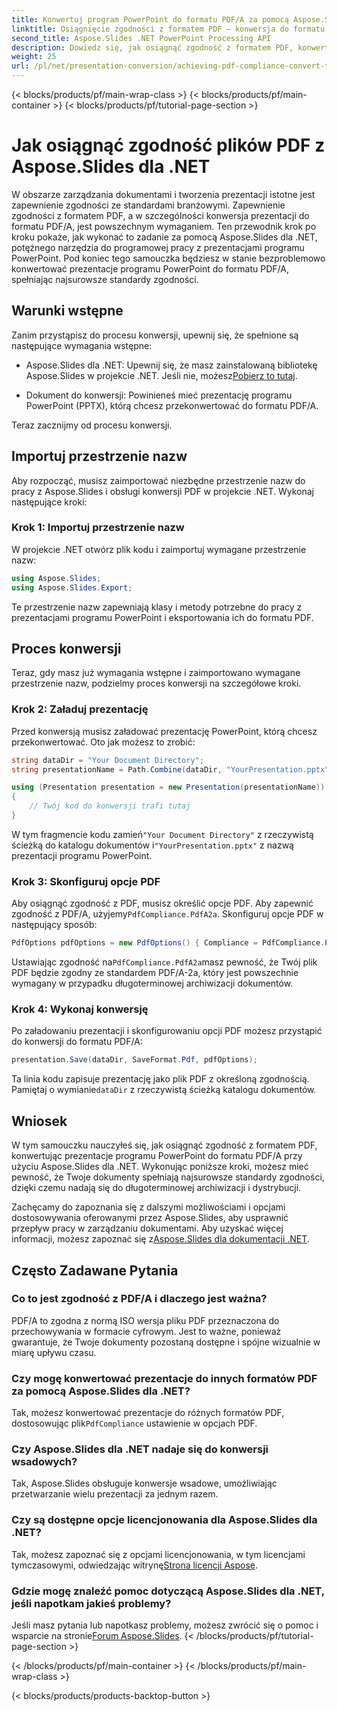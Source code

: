 ```yaml
---
title: Konwertuj program PowerPoint do formatu PDF/A za pomocą Aspose.Slides dla .NET
linktitle: Osiągnięcie zgodności z formatem PDF — konwersja do formatu PDF/A
second_title: Aspose.Slides .NET PowerPoint Processing API
description: Dowiedz się, jak osiągnąć zgodność z formatem PDF, konwertując prezentacje programu PowerPoint do formatu PDF/A za pomocą Aspose.Slides dla .NET. Zapewnij trwałość i dostępność dokumentów.
weight: 25
url: /pl/net/presentation-conversion/achieving-pdf-compliance-convert-to-pdf-a-format/
---
```


{< blocks/products/pf/main-wrap-class >}
{< blocks/products/pf/main-container >}
{< blocks/products/pf/tutorial-page-section >}


# Jak osiągnąć zgodność plików PDF z Aspose.Slides dla .NET

W obszarze zarządzania dokumentami i tworzenia prezentacji istotne jest zapewnienie zgodności ze standardami branżowymi. Zapewnienie zgodności z formatem PDF, a w szczególności konwersja prezentacji do formatu PDF/A, jest powszechnym wymaganiem. Ten przewodnik krok po kroku pokaże, jak wykonać to zadanie za pomocą Aspose.Slides dla .NET, potężnego narzędzia do programowej pracy z prezentacjami programu PowerPoint. Pod koniec tego samouczka będziesz w stanie bezproblemowo konwertować prezentacje programu PowerPoint do formatu PDF/A, spełniając najsurowsze standardy zgodności.

## Warunki wstępne

Zanim przystąpisz do procesu konwersji, upewnij się, że spełnione są następujące wymagania wstępne:

-  Aspose.Slides dla .NET: Upewnij się, że masz zainstalowaną bibliotekę Aspose.Slides w projekcie .NET. Jeśli nie, możesz[Pobierz to tutaj](https://releases.aspose.com/slides/net/).

- Dokument do konwersji: Powinieneś mieć prezentację programu PowerPoint (PPTX), którą chcesz przekonwertować do formatu PDF/A.

Teraz zacznijmy od procesu konwersji.

## Importuj przestrzenie nazw

Aby rozpocząć, musisz zaimportować niezbędne przestrzenie nazw do pracy z Aspose.Slides i obsługi konwersji PDF w projekcie .NET. Wykonaj następujące kroki:

### Krok 1: Importuj przestrzenie nazw

W projekcie .NET otwórz plik kodu i zaimportuj wymagane przestrzenie nazw:

```csharp
using Aspose.Slides;
using Aspose.Slides.Export;
```

Te przestrzenie nazw zapewniają klasy i metody potrzebne do pracy z prezentacjami programu PowerPoint i eksportowania ich do formatu PDF.

## Proces konwersji

Teraz, gdy masz już wymagania wstępne i zaimportowano wymagane przestrzenie nazw, podzielmy proces konwersji na szczegółowe kroki.

### Krok 2: Załaduj prezentację

Przed konwersją musisz załadować prezentację PowerPoint, którą chcesz przekonwertować. Oto jak możesz to zrobić:

```csharp
string dataDir = "Your Document Directory";
string presentationName = Path.Combine(dataDir, "YourPresentation.pptx");

using (Presentation presentation = new Presentation(presentationName))
{
    // Twój kod do konwersji trafi tutaj
}
```

 W tym fragmencie kodu zamień`"Your Document Directory"` z rzeczywistą ścieżką do katalogu dokumentów i`"YourPresentation.pptx"` z nazwą prezentacji programu PowerPoint.

### Krok 3: Skonfiguruj opcje PDF

 Aby osiągnąć zgodność z PDF, musisz określić opcje PDF. Aby zapewnić zgodność z PDF/A, użyjemy`PdfCompliance.PdfA2a`. Skonfiguruj opcje PDF w następujący sposób:

```csharp
PdfOptions pdfOptions = new PdfOptions() { Compliance = PdfCompliance.PdfA2a };
```

 Ustawiając zgodność na`PdfCompliance.PdfA2a`masz pewność, że Twój plik PDF będzie zgodny ze standardem PDF/A-2a, który jest powszechnie wymagany w przypadku długoterminowej archiwizacji dokumentów.

### Krok 4: Wykonaj konwersję

Po załadowaniu prezentacji i skonfigurowaniu opcji PDF możesz przystąpić do konwersji do formatu PDF/A:

```csharp
presentation.Save(dataDir, SaveFormat.Pdf, pdfOptions);
```

 Ta linia kodu zapisuje prezentację jako plik PDF z określoną zgodnością. Pamiętaj o wymianie`dataDir` z rzeczywistą ścieżką katalogu dokumentów.

## Wniosek

W tym samouczku nauczyłeś się, jak osiągnąć zgodność z formatem PDF, konwertując prezentacje programu PowerPoint do formatu PDF/A przy użyciu Aspose.Slides dla .NET. Wykonując poniższe kroki, możesz mieć pewność, że Twoje dokumenty spełniają najsurowsze standardy zgodności, dzięki czemu nadają się do długoterminowej archiwizacji i dystrybucji.

 Zachęcamy do zapoznania się z dalszymi możliwościami i opcjami dostosowywania oferowanymi przez Aspose.Slides, aby usprawnić przepływ pracy w zarządzaniu dokumentami. Aby uzyskać więcej informacji, możesz zapoznać się z[Aspose.Slides dla dokumentacji .NET](https://reference.aspose.com/slides/net/).

## Często Zadawane Pytania

### Co to jest zgodność z PDF/A i dlaczego jest ważna?
PDF/A to zgodna z normą ISO wersja pliku PDF przeznaczona do przechowywania w formacie cyfrowym. Jest to ważne, ponieważ gwarantuje, że Twoje dokumenty pozostaną dostępne i spójne wizualnie w miarę upływu czasu.

### Czy mogę konwertować prezentacje do innych formatów PDF za pomocą Aspose.Slides dla .NET?
 Tak, możesz konwertować prezentacje do różnych formatów PDF, dostosowując plik`PdfCompliance` ustawienie w opcjach PDF.

### Czy Aspose.Slides dla .NET nadaje się do konwersji wsadowych?
Tak, Aspose.Slides obsługuje konwersje wsadowe, umożliwiając przetwarzanie wielu prezentacji za jednym razem.

### Czy są dostępne opcje licencjonowania dla Aspose.Slides dla .NET?
 Tak, możesz zapoznać się z opcjami licencjonowania, w tym licencjami tymczasowymi, odwiedzając witrynę[Strona licencji Aspose](https://purchase.aspose.com/buy).

### Gdzie mogę znaleźć pomoc dotyczącą Aspose.Slides dla .NET, jeśli napotkam jakieś problemy?
 Jeśli masz pytania lub napotkasz problemy, możesz zwrócić się o pomoc i wsparcie na stronie[Forum Aspose.Slides](https://forum.aspose.com/).
{< /blocks/products/pf/tutorial-page-section >}

{< /blocks/products/pf/main-container >}
{< /blocks/products/pf/main-wrap-class >}

{< blocks/products/products-backtop-button >}
